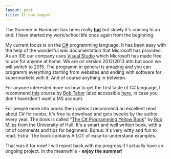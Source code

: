 ```yaml
---
layout: post
title: It has begun!
---
```


The Summer in Hannover has been really **[hot](https://scontent-fra3-1.xx.fbcdn.net/hphotos-xpt1/v/t1.0-9/s843x403/11707446_10153035841360945_5479227062975742231_n.jpg?oh=9175f3d35e3bfa086443d6a077968572&oe=5683C1DD)** 
but slowly it's coming to an end. I have started my work/school life once again from the beginning.

My current focus is on the [C#](https://msdn.microsoft.com/en-us/library/67ef8sbd.aspx) programming language. It has been easy with the help of the wonderful wiki documentation that Microsoft has provided.
As an IDE our company uses [Visual Studio](https://www.visualstudio.com/en-us/downloads/download-visual-studio-vs.aspx) which Microsoft has made free
to use for anyone at home. We are on version 2012/2013 atm but soon we will switch to 2015. The programm in general is amazing and you can programm everything starting from websites and ending with software for supermarkets with it.
And of course anything in between.

For anyone interested more on how to get the first taste of C# language, I recommend [this](https://www.microsoftvirtualacademy.com/en-US/training-courses/c-fundamentals-for-absolute-beginners-8295)
course by [Bob Tabor](http://www.bobtabor.com/) (also accessible [here](https://channel9.msdn.com/Series/C-Fundamentals-for-Absolute-Beginners), in case you don't have/don't want a MS account.

For people more into books then videos I recommend an excellent read about C# for noobs. It's free to download and gets tweeks by the author every year. The book is called "[The C# Programming Yellow Book](http://www.robmiles.com/c-yellow-book/)"
by [Rob Miles](http://www2.hull.ac.uk/science/computer_science/our_staff/staff_profiles/rob_miles.aspx) from the University of Hull. It's a smart and well written book, with a lot of comments and tips for beginners. Bonus: it's very witty and fun to read. Extra: The book contains A LOT of easy-to-understand examples.

That was it for now! I will report back with my progress if I actually have an ongoing project. In the meanwhile - **enjoy the summer**!

